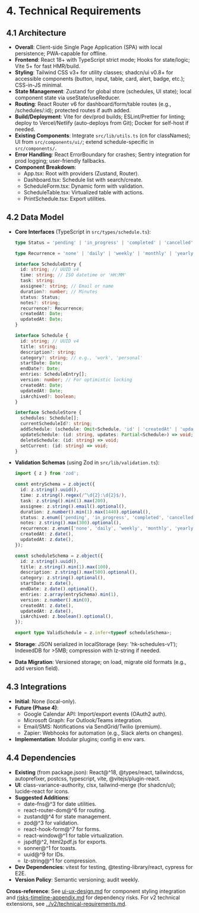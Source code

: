 # 4. Technical Requirements

## 4.1 Architecture

- **Overall**: Client-side Single Page Application (SPA) with local persistence; PWA-capable for offline.
- **Frontend**: React 18+ with TypeScript strict mode; Hooks for state/logic; Vite 5+ for fast HMR/build.
- **Styling**: Tailwind CSS v3+ for utility classes; shadcn/ui v0.8+ for accessible components (button, input, table, card, alert, badge, etc.); CSS-in-JS minimal.
- **State Management**: Zustand for global store (schedules, UI state); local component state via useState/useReducer.
- **Routing**: React Router v6 for dashboard/form/table routes (e.g., /schedules/:id); protected routes if auth added.
- **Build/Deployment**: Vite for dev/prod builds; ESLint/Prettier for linting; deploy to Vercel/Netlify (auto-deploys from Git); Docker for self-host if needed.
- **Existing Components**: Integrate `src/lib/utils.ts` (cn for classNames); UI from `src/components/ui/`; extend schedule-specific in `src/components/`.
- **Error Handling**: React ErrorBoundary for crashes; Sentry integration for prod logging; user-friendly fallbacks.
- **Component Breakdown**:
  - App.tsx: Root with providers (Zustand, Router).
  - Dashboard.tsx: Schedule list with search/create.
  - ScheduleForm.tsx: Dynamic form with validation.
  - ScheduleTable.tsx: Virtualized table with actions.
  - PrintSchedule.tsx: Export utilities.

## 4.2 Data Model

- **Core Interfaces** (TypeScript in `src/types/schedule.ts`):
  ```typescript
  type Status = 'pending' | 'in_progress' | 'completed' | 'cancelled';

  type Recurrence = 'none' | 'daily' | 'weekly' | 'monthly' | 'yearly';

  interface ScheduleEntry {
    id: string; // UUID v4
    time: string; // ISO datetime or 'HH:MM'
    task: string;
    assignee?: string; // Email or name
    duration?: number; // Minutes
    status: Status;
    notes?: string;
    recurrence?: Recurrence;
    createdAt: Date;
    updatedAt: Date;
  }

  interface Schedule {
    id: string; // UUID v4
    title: string;
    description?: string;
    category?: string; // e.g., 'work', 'personal'
    startDate: Date;
    endDate?: Date;
    entries: ScheduleEntry[];
    version: number; // For optimistic locking
    createdAt: Date;
    updatedAt: Date;
    isArchived?: boolean;
  }

  interface ScheduleStore {
    schedules: Schedule[];
    currentScheduleId?: string;
    addSchedule: (schedule: Omit<Schedule, 'id' | 'createdAt' | 'updatedAt'>) => void;
    updateSchedule: (id: string, updates: Partial<Schedule>) => void;
    deleteSchedule: (id: string) => void;
    setCurrent: (id: string) => void;
  }
  ```

- **Validation Schemas** (using Zod in `src/lib/validation.ts`):
  ```typescript
  import { z } from 'zod';

  const entrySchema = z.object({
    id: z.string().uuid(),
    time: z.string().regex(/^\d{2}:\d{2}$/),
    task: z.string().min(1).max(200),
    assignee: z.string().email().optional(),
    duration: z.number().min(1).max(1440).optional(),
    status: z.enum(['pending', 'in_progress', 'completed', 'cancelled']),
    notes: z.string().max(300).optional(),
    recurrence: z.enum(['none', 'daily', 'weekly', 'monthly', 'yearly']).optional(),
    createdAt: z.date(),
    updatedAt: z.date(),
  });

  const scheduleSchema = z.object({
    id: z.string().uuid(),
    title: z.string().min(1).max(100),
    description: z.string().max(500).optional(),
    category: z.string().optional(),
    startDate: z.date(),
    endDate: z.date().optional(),
    entries: z.array(entrySchema).min(1),
    version: z.number().min(0),
    createdAt: z.date(),
    updatedAt: z.date(),
    isArchived: z.boolean().optional(),
  });

  export type ValidSchedule = z.infer<typeof scheduleSchema>;
  ```

- **Storage**: JSON serialized in localStorage (key: 'hk-schedules-v1'); IndexedDB for >5MB; compression with lz-string if needed.
- **Data Migration**: Versioned storage; on load, migrate old formats (e.g., add version field).

## 4.3 Integrations

- **Initial**: None (local-only).
- **Future (Phase 4)**:
  - Google Calendar API: Import/export events (OAuth2 auth).
  - Microsoft Graph: For Outlook/Teams integration.
  - Email/SMS: Notifications via SendGrid/Twilio (premium).
  - Zapier: Webhooks for automation (e.g., Slack alerts on changes).
- **Implementation**: Modular plugins; config in env vars.

## 4.4 Dependencies

- **Existing** (from package.json): React@^18, @types/react, tailwindcss, autoprefixer, postcss, typescript, vite, @vitejs/plugin-react.
- **UI**: class-variance-authority, clsx, tailwind-merge (for shadcn/ui); lucide-react for icons.
- **Suggested Additions**:
  - date-fns@^3 for date utilities.
  - react-router-dom@^6 for routing.
  - zustand@^4 for state management.
  - zod@^3 for validation.
  - react-hook-form@^7 for forms.
  - react-window@^1 for table virtualization.
  - jspdf@^2, html2pdf.js for exports.
  - sonner@^1 for toasts.
  - uuid@^9 for IDs.
  - lz-string@^1 for compression.
- **Dev Dependencies**: vitest for testing, @testing-library/react, cypress for E2E.
- **Version Policy**: Semantic versioning; audit weekly.

**Cross-reference**: See [ui-ux-design.md](../ui-ux-design.md) for component styling integration and [risks-timeline-appendix.md](../risks-timeline-appendix.md) for dependency risks. For v2 technical extensions, see [../v2/technical-requirements.md](../v2/technical-requirements.md).
